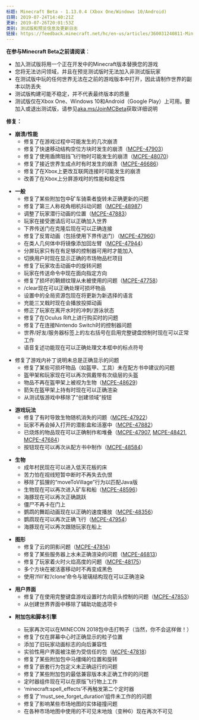 ```yaml
---
标题: Minecraft Beta - 1.13.0.4 (Xbox One/Windows 10/Android)
日期: 2019-07-24T14:40:21Z
更新: 2019-07-26T20:01:53Z
类别: 测试版和预览信息及更新日志
链接: https://feedback.minecraft.net/hc/en-us/articles/360031240811-Minecraft-Beta-1-13-0-4-Xbox-One-Windows-10-Android
---
```


**在参与Minecraft Beta之前请阅读**：

- 加入测试版将用一个正在开发中的Minecraft版本替换您的游戏
- 您将无法访问领域，并且在预览测试版时无法加入非测试版玩家
- 在测试版中玩的任何世界无法在之前的游戏版本中打开，因此请制作世界的副本以防丢失
- 测试版构建可能不稳定，并不代表最终版本的质量
- 测试版仅在Xbox One、Windows 10和Android（Google Play）上可用。要加入或退出测试版，请参见[aka.ms/JoinMCBeta](https://aka.ms/JoinMCBeta)获取详细说明

**修复：**

- **崩溃/性能**
  - 修复了在游戏过程中可能发生的几次崩溃
  - 修复了快速移动结构空位方块时发生的崩溃（[MCPE-47903](https://bugs.mojang.com/browse/MCPE-47903)）
  - 修复了使用盾牌阻挡飞行物时可能发生的崩溃（[MCPE-48070](https://bugs.mojang.com/browse/MCPE-48070)）
  - 修复了接近世界生成点时有时发生的崩溃（[MCPE-46686](https://bugs.mojang.com/browse/MCPE-46686)）
  - 修复了在Xbox上更改互联网连接时可能发生的崩溃
  - 改善了在Xbox上分屏游戏时的性能和稳定性

<!-- -->

- **一般**
  - 修复了某些附加包中矿车骑乘者旋转未正确更新的问题
  - 修复了第三人称视角相机抖动问题（[MCPE-48987](https://bugs.mojang.com/browse/MCPE-48987)）
  - 调整了玩家潜行动画的位置（[MCPE-47883](https://bugs.mojang.com/browse/MCPE-47883)）
  - 玩家在接受邀请后可以正确加入世界
  - 下界传送门在克隆后现在可以正确连接
  - 修复了反胃动画（包括使用下界传送门）（[MCPE-47960](https://bugs.mojang.com/browse/MCPE-47960)）
  - 在类人几何体中将镜像添加回左臂（[MCPE-47944](https://bugs.mojang.com/browse/MCPE-47944)）
  - 分屏玩家只有在有足够的控制器可用时才能加入
  - 切换用户时现在显示正确的市场物品栏项目
  - 修复了玩家攻击动画中的旋转问题
  - 玩家在传送命令中现在面向指定方向
  - 修复了损坏的鞘翅纹理从未被使用的问题（[MCPE-47758](https://bugs.mojang.com/browse/MCPE-47758)）
  - /clear现在可以正确处理可损坏物品
  - 设置中的全局资源包现在将更新为新选择的语言
  - 充能三叉戟时现在会播放投掷动画
  - 修正了玩家在离开水时的冲刺/游泳状态
  - 修复了在Oculus Rift上进行购买时的问题
  - 修复了在连接Nintendo Switch时的控制器问题
  - 世界/好友/服务器标签上的左右括号在启用完整键盘控制时现在可以正常工作
  - 语音复述功能现在可以正确处理文本框中的标点符号

<!-- -->

- 修复了游戏内补丁说明未总是正确显示的问题
  - 修复了某些可损坏物品（如盔甲、工具）未在配方书中建议的问题
  - 盔甲架和玩家现在可以再次佩戴带有次级层的头盔
  - 物品不再在盔甲架上被视为生物（[MCPE-48629](https://bugs.mojang.com/browse/MCPE-48629)）
  - 箭矢在盔甲架上持有时现在可以正确渲染
  - 从测试版游戏中移除了“创建领域”按钮

<!-- -->

- **游戏玩法**
  - 修复了有时导致生物随机消失的问题（[MCPE-47922](https://bugs.mojang.com/browse/MCPE-47922)）
  - 玩家不再会掉入打开的潜影盒和活塞中（[MCPE-47882](https://bugs.mojang.com/browse/MCPE-47882)）
  - 已烧炼的物品现在可以正确制作和堆叠（[MCPE-47907](https://bugs.mojang.com/browse/MCPE-47907), [MCPE-48421](https://bugs.mojang.com/browse/MCPE-48421), [MCPE-47684](https://bugs.mojang.com/browse/MCPE-47684)）
  - 按钮现在可以再次从配方书中制作（[MCPE-48584](https://bugs.mojang.com/browse/MCPE-48584)）

<!-- -->

- **生物**
  - 成年村民现在可以进入低天花板的床
  - 苦力怕在视线短暂中断时不再失去仇恨
  - 移除了狐狸的“moveToVillage”行为以匹配Java版
  - 生物现在可以再次进入矿车和船（[MCPE-48596](https://bugs.mojang.com/browse/MCPE-48596)）
  - 海豚现在可以再次正确跳跃
  - 僵尸不再卡在门上
  - 鹦鹉的舞蹈动画现在以正确的速度播放（[MCPE-48356](https://bugs.mojang.com/browse/MCPE-48356)）
  - 鹦鹉现在可以再次正确飞行（[MCPE-47954](https://bugs.mojang.com/browse/MCPE-47954)）
  - 海豚现在可以再次跟随玩家在船上

<!-- -->

- **图形**
  - 修复了云的阴影问题（[MCPE-47814](https://bugs.mojang.com/browse/MCPE-47814)）
  - 修复了某些服务器上水未正确渲染的问题（[MCPE-46813](https://bugs.mojang.com/browse/MCPE-46813)）
  - 修复了玩家着火时火焰高度的问题（[MCPE-48175](https://bugs.mojang.com/browse/MCPE-48175)）
  - 多个方块在被活塞移动时不再变成黑色
  - 使用‘/fill’和‘/clone’命令与玻璃结构现在可以正确渲染

<!-- -->

- **用户界面**
  - 修复了在使用完整键盘游戏设置时方向箭头控制的问题（[MCPE-47853](https://bugs.mojang.com/browse/MCPE-47853)）
  - 从创建世界界面中移除了辅助功能选项卡

<!-- -->

- **附加包和脚本引擎**
  - 玩家再次可以在MINECON 2018包中击打鸭子（当然，你不会这样做！）
  - 修复了仅在屏幕中心时正确显示的粒子位置
  - 添加了旧玩家动画标志的向后兼容性
  - 实验性用户界面被注册为受信任的包（[MCPE-47818](https://bugs.mojang.com/browse/MCPE-47818)）
  - 修复了某些附加包中马缰绳的位置和旋转

  <!-- -->

  - 修复了嵌套行为包定义未正确运行的问题
  - 修复了某些附加包的最低兼容版本未正确工作的的问题
  - 定时器组件现在可以在原版飞行物上工作
  - ‘minecraft:spell_effects’不再触发第二个定时器
  - 修复了‘must_see_forget_duration’组件未工作的的问题
  - 修复了影响某些市场地图的实体碰撞问题
  - 在各种市场地图中使用的不可见末地烛（变种6）现在再次不可见
